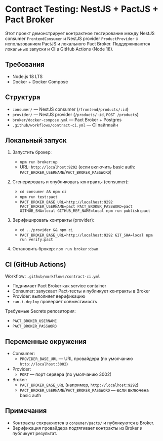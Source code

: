 # Contract Testing: NestJS + PactJS + Pact Broker

Этот проект демонстрирует контрактное тестирование между NestJS consumer `FrontendConsumer` и NestJS provider `ProductProvider` с использованием PactJS и локального Pact Broker. Поддерживаются локальные запуски и CI в GitHub Actions (Node 18).

## Требования

- Node.js 18 LTS
- Docker + Docker Compose

## Структура

- `consumer/` — NestJS consumer (`/frontend/products/:id`)
- `provider/` — NestJS provider (`/products/:id`, `POST /products`)
- `broker/docker-compose.yml` — Pact Broker + Postgres
- `.github/workflows/contract-ci.yml` — CI пайплайн

## Локальный запуск

1. Запустить брокер:
   - `npm run broker:up`
   - URL: `http://localhost:9292` (если включить basic auth: `PACT_BROKER_USERNAME`/`PACT_BROKER_PASSWORD`)

2. Сгенерировать и опубликовать контракты (consumer):
   - `cd consumer && npm ci`
   - `npm run test:pact`
   - `PACT_BROKER_BASE_URL=http://localhost:9292 PACT_BROKER_USERNAME=pact PACT_BROKER_PASSWORD=pact GITHUB_SHA=local GITHUB_REF_NAME=local npm run publish:pact`

3. Верифицировать контракты (provider):
   - `cd ../provider && npm ci`
   - `PACT_BROKER_BASE_URL=http://localhost:9292 GIT_SHA=local npm run verify:pact`

4. Остановить брокер: `npm run broker:down`

## CI (GitHub Actions)

Workflow: `.github/workflows/contract-ci.yml`
- Поднимает Pact Broker как service container
- Consumer: запускает Pact-тесты и публикует контракты в Broker
- Provider: выполняет верификацию
- `can-i-deploy` проверяет совместимость

Требуемые Secrets репозитория:
- `PACT_BROKER_USERNAME`
- `PACT_BROKER_PASSWORD`

## Переменные окружения

- Consumer:
  - `PROVIDER_BASE_URL` — URL провайдера (по умолчанию `http://localhost:3002`)
- Provider:
  - `PORT` — порт сервера (по умолчанию 3002)
- Broker:
  - `PACT_BROKER_BASE_URL` (например, `http://localhost:9292`)
  - `PACT_BROKER_USERNAME`/`PACT_BROKER_PASSWORD` — если включена basic auth

## Примечания

- Контракты сохраняются в `consumer/pacts/` и публикуются в Broker.
- Верификация провайдера подтягивает контракты из Broker и публикует результат.


